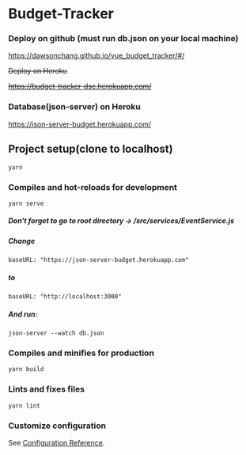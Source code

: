 # Budget-Tracker

### Deploy on github (must run db.json on your local machine)
https://dawsonchang.github.io/vue_budget_tracker/#/

~~Deploy on Heroku~~

~~https://budget-tracker-dsc.herokuapp.com/~~


### Database(json-server) on Heroku

https://json-server-budget.herokuapp.com/


## Project setup(clone to localhost)
```
yarn
```

### Compiles and hot-reloads for development
```
yarn serve
```
##### Don't forget to go to root directory -> /src/services/EventService.js
##### Change 
```baseURL: "https://json-server-budget.herokuapp.com"```
##### to 
```baseURL: "http://localhost:3000"``` 
##### And run:
```
json-server --watch db.json
```

### Compiles and minifies for production
```
yarn build
```

### Lints and fixes files
```
yarn lint
```

### Customize configuration
See [Configuration Reference](https://cli.vuejs.org/config/).
